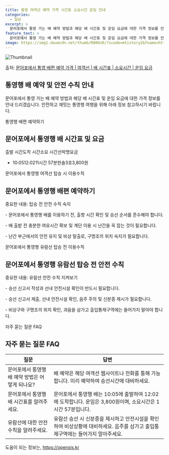 ```yaml
---
title: 통영 여객선 예약 가격 시간표 소요시간 운임 안내
categories:
  - 일상
excerpt: >
  문어포에서 통영 가는 배 예약 방법과 해당 배 시간표 및 운임 요금에 대한 가격 정보를 안내 드리겠습니다. 안전하고 재밋는 통영행 여행을 위해 아래 정보 참고하시기 바랍니다. 통영행 배편 예약하기 👈 클릭문어포에서 통영행 배 시간표출발 시간도착 시간소요 시간선박명요금10:0512:021시간 57분한솔3호3,800원통영행 배편 예약하기 👈 클릭문어포에서 통영행 여객선 탑승 시 이용수칙문어포에서 통영행 배를 이용할 때 반드시 알아두어야 할 이용수칙을 소개합니다. 중요한 내용: 탑승 전 안전 수칙 숙지: 문어포에서 통영행 배를 이용하기 전, 출항 시간 확인 및 승선 순서를 준수해야 합니다.배 출항 전 충분한 여유시간 확보계단 이용 시 난간을 꼭 잡기난간 부근에서의 안전 유지비상 탈출로 및 구명조끼 위치 숙지문..
feature_text: >
  문어포에서 통영 가는 배 예약 방법과 해당 배 시간표 및 운임 요금에 대한 가격 정보를 안내 드리겠습니다. 안전하고 재밋는 통영행 여행을 위해 아래 정보 참고하시기 바랍니다. 통영행 배편 예약하기 👈 클릭문어포에서 통영행 배 시간표출발 시간도착 시간소요 시간선박명요금10:0512:021시간 57분한솔3호3,800원통영행 배편 예약하기 👈 클릭문어포에서 통영행 여객선 탑승 시 이용수칙문어포에서 통영행 배를 이용할 때 반드시 알아두어야 할 이용수칙을 소개합니다. 중요한 내용: 탑승 전 안전 수칙 숙지: 문어포에서 통영행 배를 이용하기 전, 출항 시간 확인 및 승선 순서를 준수해야 합니다.배 출항 전 충분한 여유시간 확보계단 이용 시 난간을 꼭 잡기난간 부근에서의 안전 유지비상 탈출로 및 구명조끼 위치 숙지문..
image: https://img1.daumcdn.net/thumb/R800x0/?scode=mtistory2&fname=https%3A%2F%2Fblog.kakaocdn.net%2Fdn%2FdGfGFf%2FbtsHCBxflUZ%2F7en2XiQwmNQA5yRpkxZZ01%2Fimg.webp
---
```


![Thumbnail](https://img1.daumcdn.net/thumb/R800x0/?scode=mtistory2&fname=https%3A%2F%2Fblog.kakaocdn.net%2Fdn%2FdGfGFf%2FbtsHCBxflUZ%2F7en2XiQwmNQA5yRpkxZZ01%2Fimg.webp)

<p>출처: <a href="https://opensis.kr/entry/%EB%AC%B8%EC%96%B4%ED%8F%AC%EC%97%90%EC%84%9C-%ED%86%B5%EC%98%81-%EB%B0%B0%ED%8E%B8-%EC%98%88%EC%95%BD-%EA%B0%80%EA%B2%A9-%EC%97%AC%EA%B0%9D%EC%84%A0-%EB%B0%B0-%EC%8B%9C%EA%B0%84%ED%91%9C-%EC%86%8C%EC%9A%94%EC%8B%9C%EA%B0%84-%EC%9A%B4%EC%9E%84-%EC%9A%94%EA%B8%88" rel="dofollow">문어포에서 통영 배편 예약 가격 | 여객선 | 배 시간표 | 소요시간 | 운임 요금</a> </p>

## 통영행 배 예약 및 안전 수칙 안내



문어포에서 통영 가는 배 예약 방법과 해당 배 시간표 및 운임 요금에 대한 가격 정보를 안내 드리겠습니다. 안전하고 재밋는 통영행 여행을
위해 아래 정보 참고하시기 바랍니다.



통영행 배편 예약하기



## 문어포에서 통영행 배 시간표 및 요금

출발 시간도착 시간소요 시간선박명요금

  * 10:0512:0211시간 57분한솔3호3,800원



문어포에서 통영행 여객선 탑승 시 이용수칙



## 문어포에서 통영행 배편 예약하기

중요한 내용: 탑승 전 안전 수칙 숙지

\- 문어포에서 통영행 배를 이용하기 전, 출항 시간 확인 및 승선 순서를 준수해야 합니다.

\- 배 출밭 전 충분한 여유시간 확보 및 계단 이용 시 난간을 꼭 잡는 것이 필요합니다.

\- 난간 부근에서의 안전 유지 및 비상 탈출로, 구명조끼 위치 숙지가 필요합니다.



문어포에서 통영행 유람선 탑승 전 이용수칙



## 문어포에서 통영행 유람선 탑승 전 안전 수칙

중요한 내용: 유람선 안전 수칙 지켜보기

\- 승선 신고서 작성과 선내 안전시설 확인이 반드시 필요합니다.

\- 승선 신고서 제출, 선내 안전시설 확인, 음주 주의 및 신분증 제시가 필요합니다.

\- 비상구와 구명조끼 위치 확인, 과음을 삼가고 출입통제구역에는 들어가지 말아야 합니다.



자주 묻는 질문 FAQ



## 자주 묻는 질문 FAQ



**질문** | **답변**  
---|---  
문어포에서 통영행 배 예약 방법은 어떻게 되나요? | 배 예약은 해당 여객선 웹사이트나 전화를 통해 가능합니다. 미리 예약하여 승선시간에 대비하세요.  
문어포에서 통영행 배 시간표를 알려주세요. | 문어포에서 통영행 배는 10:05에 출발하여 12:02에 도착합니다. 운임은 3,800원이며, 소요시간은 1시간 57분입니다.  
유람선에 대한 안전 수칙을 알려주세요. | 유람선 승선 시 신분증을 제시하고 안전시설을 확인하여 비상상황에 대비하세요. 음주를 삼가고 출입통제구역에는 들어가지 말아주세요.  
  


 

도움이 되는 정보는, <a href="https://opensis.kr" rel="dofollow">https://opensis.kr</a>


